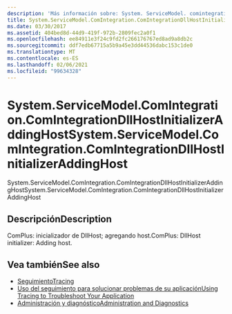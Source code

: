 ```yaml
---
description: 'Más información sobre: System. ServiceModel. comintegration. ComIntegrationDllHostInitializerAddingHost'
title: System.ServiceModel.ComIntegration.ComIntegrationDllHostInitializerAddingHost
ms.date: 03/30/2017
ms.assetid: 404bed8d-44d9-419f-972b-2809fec2a0f1
ms.openlocfilehash: ee84911e3f24c9fd2fc266176767ed8ad9a8db2c
ms.sourcegitcommit: ddf7edb67715a5b9a45e3dd44536dabc153c1de0
ms.translationtype: MT
ms.contentlocale: es-ES
ms.lasthandoff: 02/06/2021
ms.locfileid: "99634328"
---
```

# <a name="systemservicemodelcomintegrationcomintegrationdllhostinitializeraddinghost"></a><span data-ttu-id="4a13d-103">System.ServiceModel.ComIntegration.ComIntegrationDllHostInitializerAddingHost</span><span class="sxs-lookup"><span data-stu-id="4a13d-103">System.ServiceModel.ComIntegration.ComIntegrationDllHostInitializerAddingHost</span></span>

<span data-ttu-id="4a13d-104">System.ServiceModel.ComIntegration.ComIntegrationDllHostInitializerAddingHost</span><span class="sxs-lookup"><span data-stu-id="4a13d-104">System.ServiceModel.ComIntegration.ComIntegrationDllHostInitializerAddingHost</span></span>  
  
## <a name="description"></a><span data-ttu-id="4a13d-105">Descripción</span><span class="sxs-lookup"><span data-stu-id="4a13d-105">Description</span></span>  

 <span data-ttu-id="4a13d-106">ComPlus: inicializador de DllHost; agregando host.</span><span class="sxs-lookup"><span data-stu-id="4a13d-106">ComPlus: DllHost initializer: Adding host.</span></span>  
  
## <a name="see-also"></a><span data-ttu-id="4a13d-107">Vea también</span><span class="sxs-lookup"><span data-stu-id="4a13d-107">See also</span></span>

- [<span data-ttu-id="4a13d-108">Seguimiento</span><span class="sxs-lookup"><span data-stu-id="4a13d-108">Tracing</span></span>](index.md)
- [<span data-ttu-id="4a13d-109">Uso del seguimiento para solucionar problemas de su aplicación</span><span class="sxs-lookup"><span data-stu-id="4a13d-109">Using Tracing to Troubleshoot Your Application</span></span>](using-tracing-to-troubleshoot-your-application.md)
- [<span data-ttu-id="4a13d-110">Administración y diagnóstico</span><span class="sxs-lookup"><span data-stu-id="4a13d-110">Administration and Diagnostics</span></span>](../index.md)
